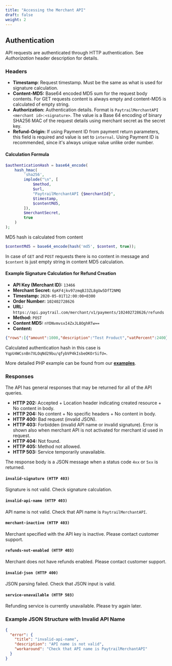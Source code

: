 ```yaml
---
title: "Accessing the Merchant API"
draft: false
weight: 2
---
```


## Authentication

API requests are authenticated through HTTP authentication. See _Authorization_ header description for details.

### Headers

- **Timestamp**: Request timestamp. Must be the same as what is used for signature calculation.
- **Content-MD5:** Base64 encoded MD5 sum for the request body contents. For GET requests content is always empty and content-MD5 is calculated of empty string.
- **Authorization:** Authentication details. Format is `PaytrailMerchantAPI <merchant id>:<signature>`. The value is a Base 64 encoding of binary SHA256 MAC of the request details using merchant secret as the secret key.
- **Refund-Origin:** If using Payment ID from payment return parameters, this field is required and value is set to `internal`. Using Payment ID is recommended, since it's always unique value unlike order number.
  
#### Calculation Formula

```php
$authenticationHash = base64_encode(
    hash_hmac(
        'sha256',
        implode("\n", [
            $method,
            $url,
            "PaytrailMerchantAPI {$merchantId}",
            $timestamp,
            $contentMd5,
        ]),
        $merchantSecret,
        true
    )
);
```

MD5 hash is calculated from content
```php
$contentMd5 = base64_encode(hash('md5', $content, true));
```
In case of `GET` and `POST` requests there is no content in message and `$content` is just empty string in content MD5 calculation.

#### Example Signature Calculation for Refund Creation

- **API Key (Merchant ID):** `13466`
- **Merchant Secret:** `6pKF4jkv97zmqBJ3ZL8gUw5DfT2NMQ`
- **Timestamp:** `2020-05-01T12:00:00+0300`
- **Order Number:**	`102402728626`
- **URL:** `https://api.paytrail.com/merchant/v1/payments/102402728626/refunds`
- **Method:** `POST`
- **Content MD5:** `nYDNvmvsxI4ZxJL8OghRTw==` 
- **Content:**

```json
{"rows":[{"amount":1000,"description":"Test Product","vatPercent":2400}],"email":"customer@email.com","notifyUrl":"https:\/\/url.to.shop\/apiNotification\/"}
```

Calculated authentication hash in this case is `YqpU4WCsnBn7XLOqNd29bu/qfybVP4kIsbeOKOrSifU=`.

More detailed PHP example can be found from our [**examples**][examples-gh].

### Responses

The API has general responses that may be returned for all of the API queries.

- **HTTP 202:** Accepted + Location header indicating created resource + No content in body.
- **HTTP 204:** No content + No specific headers + No content in body.
- **HTTP 400:** Bad request (invalid JSON).
- **HTTP 403:** Forbidden (invalid API name or invalid signature). Error is shown also when merchant API is not activated for merchant id used in request.
- **HTTP 404:** Not found.
- **HTTP 405:** Method not allowed.
- **HTTP 503:** Service temporarily unavailable.

The response body is a JSON message when a status code `4xx` or `5xx` is returned.

#### `invalid-signature (HTTP 403)`
Signature is not valid. Check signature calculation.

#### `invalid-api-name (HTTP 403)`
API name is not valid. Check that API name is `PaytrailMerchantAPI`.

#### `merchant-inactive (HTTP 403)`
Merchant specified with the API key is inactive. Please contact customer support.

#### `refunds-not-enabled (HTTP 403)`
Merchant does not have refunds enabled. Please contact customer support.

#### `invalid-json (HTTP 400)`
JSON parsing failed. Check that JSON input is valid.

#### `service-unavailable (HTTP 503)`
Refunding service is currently unavailable. Please try again later.

### Example JSON Structure with Invalid API Name

```json
{
  "error": {
    "title": "invalid-api-name",
    "description": "API name is not valid",
    "workaround": "Check that API name is PaytrailMerchantAPI"
  }
}
```

[examples-gh]: https://github.com/paytrail/examples/blob/master/PHP/CalculateMerchantApiHash.php
